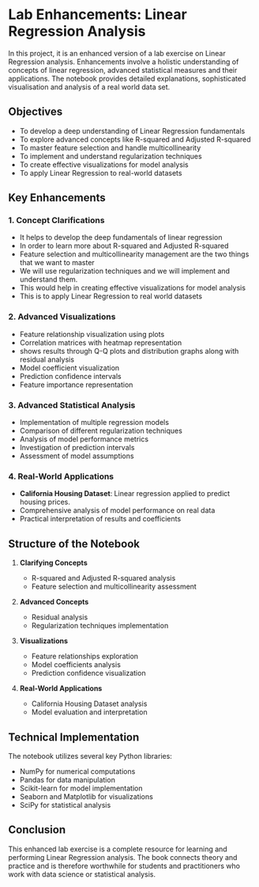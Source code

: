 # Lab Enhancements: Linear Regression Analysis

In this project, it is an enhanced version of a lab exercise on Linear Regression analysis. Enhancements involve a holistic understanding of concepts of linear regression, advanced statistical measures and their applications. The notebook provides detailed explanations, sophisticated visualisation and analysis of a real world data set.

## Objectives
- To develop a deep understanding of Linear Regression fundamentals
- To explore advanced concepts like R-squared and Adjusted R-squared
- To master feature selection and handle multicollinearity
- To implement and understand regularization techniques
- To create effective visualizations for model analysis
- To apply Linear Regression to real-world datasets

## Key Enhancements

### 1. Concept Clarifications
- It helps to develop the deep fundamentals of linear regression
- In order to learn more about R-squared and Adjusted R-squared
- Feature selection and multicollinearity management are the two things that we want to master
- We will use regularization techniques and we will implement and understand them.
- This would help in creating effective visualizations for model analysis
- This is to apply Linear Regression to real world datasets

### 2. Advanced Visualizations
- Feature relationship visualization using plots
- Correlation matrices with heatmap representation
- shows results through Q-Q plots and distribution graphs along with residual analysis
- Model coefficient visualization
- Prediction confidence intervals
- Feature importance representation

### 3. Advanced Statistical Analysis
- Implementation of multiple regression models
- Comparison of different regularization techniques
- Analysis of model performance metrics
- Investigation of prediction intervals
- Assessment of model assumptions

### 4. Real-World Applications
- **California Housing Dataset**: Linear regression applied to predict housing prices.
- Comprehensive analysis of model performance on real data
- Practical interpretation of results and coefficients

## Structure of the Notebook

1. **Clarifying Concepts**
   - R-squared and Adjusted R-squared analysis
   - Feature selection and multicollinearity assessment

2. **Advanced Concepts**
   - Residual analysis
   - Regularization techniques implementation

3. **Visualizations**
   - Feature relationships exploration
   - Model coefficients analysis
   - Prediction confidence visualization

4. **Real-World Applications**
   - California Housing Dataset analysis
   - Model evaluation and interpretation

## Technical Implementation
The notebook utilizes several key Python libraries:
- NumPy for numerical computations
- Pandas for data manipulation
- Scikit-learn for model implementation
- Seaborn and Matplotlib for visualizations
- SciPy for statistical analysis

## Conclusion
This enhanced lab exercise is a complete resource for learning and performing Linear Regression analysis. The book connects theory and practice and is therefore worthwhile for students and practitioners who work with data science or statistical analysis.
